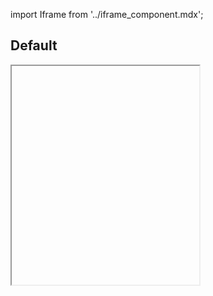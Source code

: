 import Iframe from '../iframe_component.mdx';

## Default

<Iframe id='components-quote-testimonial--inline' height="350" > </Iframe>


